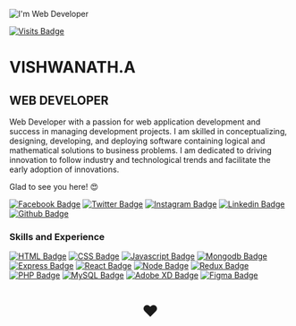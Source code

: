 ![I'm Web Developer](https://richestsoft.com/blog/wp-content/uploads/2019/04/web-development-banner.jpg)


[![Visits Badge](https://badges.pufler.dev/visits/puf17640/git-badges)](https://badges.pufler.dev)










# VISHWANATH.A    

## WEB DEVELOPER

Web Developer with a passion for web application development and success in managing development projects. I am skilled in conceptualizing, designing, developing, and deploying software containing logical and mathematical solutions to business problems. I am dedicated to driving innovation to follow industry and technological trends and facilitate the early adoption of innovations.


Glad to see you here! 😍 

[![Facebook Badge](https://img.shields.io/badge/Facebook-1877F2?style=for-the-badge&logo=facebook&logoColor=white&link=https://www.facebook.com/r)](https://www.facebook.com/vishwanath231)
[![Twitter Badge](https://img.shields.io/badge/twitter-1DA1F2?style=for-the-badge&logo=twitter&logoColor=white&link=https://twitter.com/vishwanath231?s=09)](https://twitter.com/vishwanath231)
[![Instagram Badge](https://img.shields.io/badge/Instagram-E4405F?style=for-the-badge&logo=instagram&logoColor=white)](https://instagram.com/vishwanathofficial.dev)
[![Linkedin Badge](https://img.shields.io/badge/LinkedIn-0077B5?style=for-the-badge&logo=linkedin&logoColor=white)](https://www.linkedin.com/in/vishwanath231/)
[![Github Badge](https://img.shields.io/badge/GitHub-100000?style=for-the-badge&logo=github&logoColor=white)](https://github.com/vishwanath231)

### Skills and Experience

  [![HTML Badge](https://img.shields.io/badge/HTML5-E34F26?style=for-the-badge&logo=html5&logoColor=white)](https://www.w3schools.com/html/)
  [![CSS Badge](https://img.shields.io/badge/CSS3-1572B6?style=for-the-badge&logo=css3&logoColor=white)](https://www.w3schools.com/css/)
  [![Javascript Badge](https://img.shields.io/badge/JAVASCRIPT%20-%23323330.svg?&style=for-the-badge&logo=javascript&logoColor=%23F7DF1E)](https://www.w3schools.com/js/)
  [![Mongodb Badge](https://img.shields.io/badge/MongoDB-4EA94B?style=for-the-badge&logo=mongodb&logoColor=white)](https://www.mongodb.com/)
  [![Express Badge](https://img.shields.io/badge/Express.js-000000?style=for-the-badge&logo=express&logoColor=white)](https://expressjs.com/)
  [![React Badge](https://img.shields.io/badge/React-20232A?style=for-the-badge&logo=react&logoColor=61DAFB)](https://reactjs.org/)
  [![Node Badge](https://img.shields.io/badge/Node.js-339933?style=for-the-badge&logo=nodedotjs&logoColor=white)](https://nodejs.org/en/)
  [![Redux Badge](https://img.shields.io/badge/Redux-593D88?style=for-the-badge&logo=redux&logoColor=white)](https://redux.js.org/)
  [![PHP Badge](https://img.shields.io/badge/PHP-777BB4?style=for-the-badge&logo=PHP&logoColor=white)](https://www.w3schools.com/php/)
  [![MySQL Badge](https://img.shields.io/badge/MySQL-00000F?style=for-the-badge&logo=mysql&logoColor=white)](https://www.w3schools.com/MySQL/default.asp)
  [![Adobe XD Badge](https://img.shields.io/badge/Adobe%20XD-470137?style=for-the-badge&logo=Adobe%20XD&logoColor=#FF61F6)](https://www.adobe.com/in/)
  [![Figma Badge](https://img.shields.io/badge/Figma-F24E1E?style=for-the-badge&logo=figma&logoColor=white)](https://www.figma.com/)

<h1 align="center">❤️</h1>
